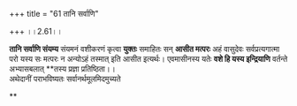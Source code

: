 +++
title = "61 तानि सर्वाणि"

+++
।।2.61।।  
  
**तानि सर्वाणि संयम्य** संयमनं वशीकरणं कृत्वा **युक्तः** समाहितः सन्
**आसीत मत्परः** अहं वासुदेवः सर्वप्रत्यगात्मा परो यस्य सः मत्परः न
अन्योऽहं तस्मात् इति आसीत इत्यर्थः। एवमासीनस्य यतेः **वशे हि यस्य
इन्द्रियाणि** वर्तन्ते अभ्यासबलात् **तस्य प्रज्ञा प्रतिष्ठिता।।  
अथेदानीं पराभविष्यतः सर्वानर्थमूलमिदमुच्यते  
  
**
